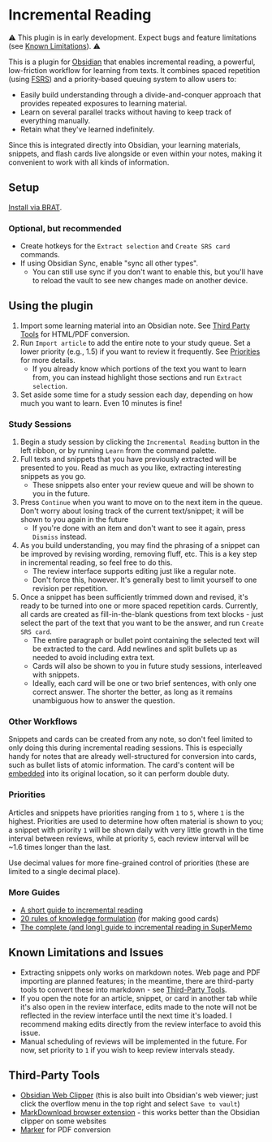 # Incremental Reading
⚠ This plugin is in early development. Expect bugs and feature limitations (see [Known Limitations](#known-limitations-and-issues)). ⚠

This is a plugin for [Obsidian](https://obsidian.md) that enables incremental reading, a powerful, low-friction workflow for learning from texts. It combines spaced repetition (using [FSRS](https://github.com/open-spaced-repetition/free-spaced-repetition-scheduler)) and a priority-based queuing system to allow users to:
- Easily build understanding through a divide-and-conquer approach that provides repeated exposures to learning material.
- Learn on several parallel tracks without having to keep track of everything manually.
- Retain what they've learned indefinitely.

Since this is integrated directly into Obsidian, your learning materials, snippets, and flash cards live alongside or even within your notes, making it convenient to work with all kinds of information.

## Setup
[Install via BRAT](https://tfthacker.com/brat-quick-guide#Adding+a+beta+plugin).

### Optional, but recommended
- Create hotkeys for the `Extract selection` and `Create SRS card` commands.
- If using Obsidian Sync, enable "sync all other types". 
    - You can still use sync if you don't want to enable this, but you'll have to reload the vault to see new changes made on another device.


## Using the plugin
1. Import some learning material into an Obsidian note. See [Third Party Tools](#third-party-tools) for HTML/PDF conversion.
2. Run `Import article` to add the entire note to your study queue. Set a lower priority (e.g., 1.5) if you want to review it frequently. See [Priorities](#priorities) for more details.
    - If you already know which portions of the text you want to learn from, you can instead highlight those sections and run `Extract selection`.
3. Set aside some time for a study session each day, depending on how much you want to learn. Even 10 minutes is fine!

### Study Sessions
1. Begin a study session by clicking the `Incremental Reading` button in the left ribbon, or by running `Learn` from the command palette.
2. Full texts and snippets that you have previously extracted will be presented to you. Read as much as you like, extracting interesting snippets as you go. 
    - These snippets also enter your review queue and will be shown to you in the future.
3. Press `Continue` when you want to move on to the next item in the queue. Don't worry about losing track of the current text/snippet; it will be shown to you again in the future
    - If you're done with an item and don't want to see it again, press `Dismiss` instead.
4. As you build understanding, you may find the phrasing of a snippet can be improved by revising wording, removing fluff, etc. This is a key step in incremental reading, so feel free to do this.
    - The review interface supports editing just like a regular note.
    - Don't force this, however. It's generally best to limit yourself to one revision per repetition.
5. Once a snippet has been sufficiently trimmed down and revised, it's ready to be turned into one or more spaced repetition cards. Currently, all cards are created as fill-in-the-blank questions from text blocks - just select the part of the text that you want to be the answer, and run `Create SRS card`.
    - The entire paragraph or bullet point containing the selected text will be extracted to the card. Add newlines and split bullets up as needed to avoid including extra text.
    - Cards will also be shown to you in future study sessions, interleaved with snippets.
    - Ideally, each card will be one or two brief sentences, with only one correct answer. The shorter the better, as long as it remains unambiguous how to answer the question.

### Other Workflows
Snippets and cards can be created from any note, so don't feel limited to only doing this during incremental reading sessions. This is especially handy for notes that are already well-structured for conversion into cards, such as bullet lists of atomic information. The card's content will be [embedded](https://help.obsidian.md/embeds) into its original location, so it can perform double duty.

### Priorities
Articles and snippets have priorities ranging from `1` to `5`, where `1` is the highest. Priorities are used to determine how often material is shown to you; a snippet with priority `1` will be shown daily with very little growth in the time interval between reviews, while at priority `5`, each review interval will be ~1.6 times longer than the last.

Use decimal values for more fine-grained control of priorities (these are limited to a single decimal place).

### More Guides
- [A short guide to incremental reading](https://www.supermemo.wiki/en/learning/incremental-reading)
- [20 rules of knowledge formulation](https://supermemo.guru/wiki/20_rules_of_knowledge_formulation) (for making good cards)
- [The complete (and long) guide to incremental reading in SuperMemo](https://help.supermemo.org/wiki/Incremental_reading)

## Known Limitations and Issues
- Extracting snippets only works on markdown notes. Web page and PDF importing are planned features; in the meantime, there are third-party tools to convert these into markdown - see [Third-Party Tools](#third-party-tools).
- If you open the note for an article, snippet, or card in another tab while it's also open in the review interface, edits made to the note will not be reflected in the review interface until the next time it's loaded. I recommend making edits directly from the review interface to avoid this issue.
- Manual scheduling of reviews will be implemented in the future. For now, set priority to `1` if you wish to keep review intervals steady.

## Third-Party Tools
- [Obsidian Web Clipper](https://obsidian.md/clipper) (this is also built into Obsidian's web viewer; just click the overflow menu in the top right and select `Save to vault`)
- [MarkDownload browser extension](https://github.com/deathau/markdownload) - this works better than the Obsidian clipper on some websites
- [Marker](https://github.com/datalab-to/marker) for PDF conversion